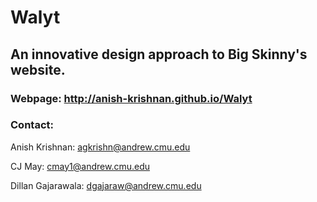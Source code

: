 # Walyt

## An innovative design approach to **Big** Skinny's website.

### Webpage: http://anish-krishnan.github.io/Walyt

### Contact:
Anish Krishnan: agkrishn@andrew.cmu.edu

CJ May: cmay1@andrew.cmu.edu

Dillan Gajarawala: dgajaraw@andrew.cmu.edu
